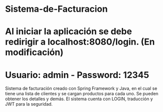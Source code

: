 # Sistema-de-Facturacion

# Al iniciar la aplicación se debe redirigir a localhost:8080/login. (En modificación)
# Usuario: admin - Password: 12345

Sistema de facturación creado con Spring Framework y Java, en el cual se tiene una lista de clientes y se cargan productos para cada uno. Se pueden obtener los detalles y demás. El sistema cuenta con LOGIN, traducción y JWT para la seguridad.



